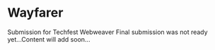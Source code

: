 # Wayfarer
Submission for Techfest Webweaver
Final submission was not ready yet...Content will add soon...
